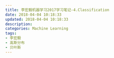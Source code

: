 ```yaml
---
title: 李宏毅机器学习2017学习笔记-4.Classification
date: 2018-04-04 10:18:33
updated: 2018-04-04 10:18:33
description: 
categories: Machine Learning
tags:
- 李宏毅
- 高斯分布
- 贝叶斯
---
```

